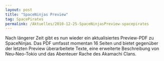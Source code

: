 ```yaml
---
layout: post
title: "SpaceNinjas Preview"
tag: SpacePirates
permalink: /Aktuelles/2010-12-25-SpaceNinjasPreview-spacepirates
---
```


Nach längerer Zeit gibt es nun wieder ein aktualisiertes Preview-PDF zu SpaceNinjas. Das PDF umfasst momentan 16 Seiten und bietet gegenüber der letzten Preview überarbeitete Texte, eine erweiterte Beschreibung von Neu-Neo-Tokio und das Abenteuer Rache des Akamachi Clans.

